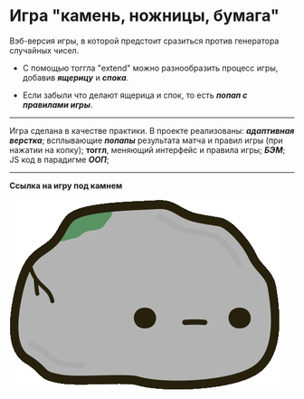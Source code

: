 
# __Игра "камень, ножницы, бумага"__

Вэб-версия игры, в которой предстоит сразиться против генератора случайных чисел.

- С помощью тоггла "extend" можно разнообразить процесс игры, добавив ***ящерицу*** и ***спока***.

- Если забыли что делают ящерица и спок, то есть ***попап с правилами игры***.
___

Игра сделана в качестве практики. В проекте реализованы: ***адаптивная верстка***; всплывающие ***попапы*** результата матча и правил игры (при нажатии на копку); **тоггл**, меняющий интерфейс и правила игры; ***БЭМ***; JS код в парадигме ***ООП***;


___
 __Ссылка на игру под камнем__

[![Камень](./images/icon.png)](https://nameless501.github.io/rock_paper_scissors/)
